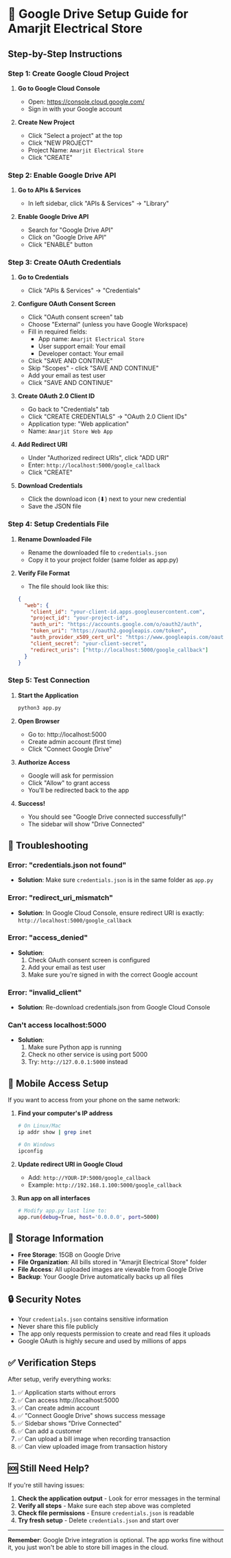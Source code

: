 # 🚀 Google Drive Setup Guide for Amarjit Electrical Store

## Step-by-Step Instructions

### Step 1: Create Google Cloud Project

1. **Go to Google Cloud Console**
   - Open: https://console.cloud.google.com/
   - Sign in with your Google account

2. **Create New Project**
   - Click "Select a project" at the top
   - Click "NEW PROJECT"
   - Project Name: `Amarjit Electrical Store`
   - Click "CREATE"

### Step 2: Enable Google Drive API

1. **Go to APIs & Services**
   - In left sidebar, click "APIs & Services" → "Library"

2. **Enable Google Drive API**
   - Search for "Google Drive API"
   - Click on "Google Drive API"
   - Click "ENABLE" button

### Step 3: Create OAuth Credentials

1. **Go to Credentials**
   - Click "APIs & Services" → "Credentials"

2. **Configure OAuth Consent Screen**
   - Click "OAuth consent screen" tab
   - Choose "External" (unless you have Google Workspace)
   - Fill in required fields:
     - App name: `Amarjit Electrical Store`
     - User support email: Your email
     - Developer contact: Your email
   - Click "SAVE AND CONTINUE"
   - Skip "Scopes" - click "SAVE AND CONTINUE"
   - Add your email as test user
   - Click "SAVE AND CONTINUE"

3. **Create OAuth 2.0 Client ID**
   - Go back to "Credentials" tab
   - Click "CREATE CREDENTIALS" → "OAuth 2.0 Client IDs"
   - Application type: "Web application"
   - Name: `Amarjit Store Web App`
   
4. **Add Redirect URI**
   - Under "Authorized redirect URIs", click "ADD URI"
   - Enter: `http://localhost:5000/google_callback`
   - Click "CREATE"

5. **Download Credentials**
   - Click the download icon (⬇) next to your new credential
   - Save the JSON file

### Step 4: Setup Credentials File

1. **Rename Downloaded File**
   - Rename the downloaded file to `credentials.json`
   - Copy it to your project folder (same folder as app.py)

2. **Verify File Format**
   - The file should look like this:
   ```json
   {
     "web": {
       "client_id": "your-client-id.apps.googleusercontent.com",
       "project_id": "your-project-id",
       "auth_uri": "https://accounts.google.com/o/oauth2/auth",
       "token_uri": "https://oauth2.googleapis.com/token",
       "auth_provider_x509_cert_url": "https://www.googleapis.com/oauth2/v1/certs",
       "client_secret": "your-client-secret",
       "redirect_uris": ["http://localhost:5000/google_callback"]
     }
   }
   ```

### Step 5: Test Connection

1. **Start the Application**
   ```bash
   python3 app.py
   ```

2. **Open Browser**
   - Go to: http://localhost:5000
   - Create admin account (first time)
   - Click "Connect Google Drive"

3. **Authorize Access**
   - Google will ask for permission
   - Click "Allow" to grant access
   - You'll be redirected back to the app

4. **Success!**
   - You should see "Google Drive connected successfully!"
   - The sidebar will show "Drive Connected"

## 🔧 Troubleshooting

### Error: "credentials.json not found"
- **Solution**: Make sure `credentials.json` is in the same folder as `app.py`

### Error: "redirect_uri_mismatch"
- **Solution**: In Google Cloud Console, ensure redirect URI is exactly:
  `http://localhost:5000/google_callback`

### Error: "access_denied"
- **Solution**: 
  1. Check OAuth consent screen is configured
  2. Add your email as test user
  3. Make sure you're signed in with the correct Google account

### Error: "invalid_client"
- **Solution**: Re-download credentials.json from Google Cloud Console

### Can't access localhost:5000
- **Solution**: 
  1. Make sure Python app is running
  2. Check no other service is using port 5000
  3. Try: `http://127.0.0.1:5000` instead

## 📱 Mobile Access Setup

If you want to access from your phone on the same network:

1. **Find your computer's IP address**
   ```bash
   # On Linux/Mac
   ip addr show | grep inet
   
   # On Windows
   ipconfig
   ```

2. **Update redirect URI in Google Cloud**
   - Add: `http://YOUR-IP:5000/google_callback`
   - Example: `http://192.168.1.100:5000/google_callback`

3. **Run app on all interfaces**
   ```bash
   # Modify app.py last line to:
   app.run(debug=True, host='0.0.0.0', port=5000)
   ```

## 💾 Storage Information

- **Free Storage**: 15GB on Google Drive
- **File Organization**: All bills stored in "Amarjit Electrical Store" folder
- **File Access**: All uploaded images are viewable from Google Drive
- **Backup**: Your Google Drive automatically backs up all files

## 🔒 Security Notes

- Your `credentials.json` contains sensitive information
- Never share this file publicly
- The app only requests permission to create and read files it uploads
- Google OAuth is highly secure and used by millions of apps

## ✅ Verification Steps

After setup, verify everything works:

1. ✅ Application starts without errors
2. ✅ Can access http://localhost:5000
3. ✅ Can create admin account
4. ✅ "Connect Google Drive" shows success message
5. ✅ Sidebar shows "Drive Connected"
6. ✅ Can add a customer
7. ✅ Can upload a bill image when recording transaction
8. ✅ Can view uploaded image from transaction history

## 🆘 Still Need Help?

If you're still having issues:

1. **Check the application output** - Look for error messages in the terminal
2. **Verify all steps** - Make sure each step above was completed
3. **Check file permissions** - Ensure `credentials.json` is readable
4. **Try fresh setup** - Delete `credentials.json` and start over

---

**Remember**: Google Drive integration is optional. The app works fine without it, you just won't be able to store bill images in the cloud.